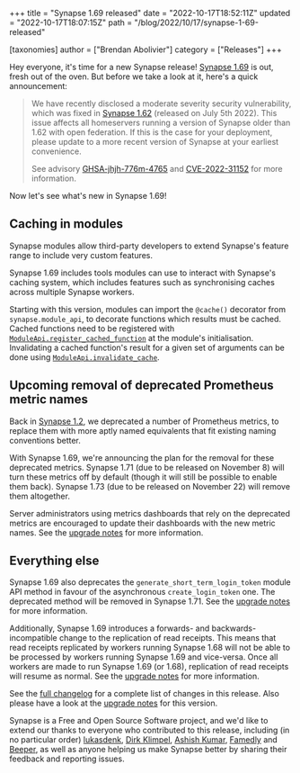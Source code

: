 +++
title = "Synapse 1.69 released"
date = "2022-10-17T18:52:11Z"
updated = "2022-10-17T18:07:15Z"
path = "/blog/2022/10/17/synapse-1-69-released"

[taxonomies]
author = ["Brendan Abolivier"]
category = ["Releases"]
+++

Hey everyone, it's time for a new Synapse release! [Synapse
1.69](https://github.com/matrix-org/synapse/releases/tag/v1.69.0) is out, fresh
out of the oven. But before we take a look at it, here's a quick announcement:

> We have recently disclosed a moderate severity security vulnerability, which
> was fixed in [Synapse
> 1.62](https://matrix.org/blog/2022/07/06/synapse-1-62-released/) (released on
> July 5th 2022). This issue affects all homeservers running a version of
> Synapse older than 1.62 with open federation. If this is the case for your
> deployment, please update to a more recent version of Synapse at your earliest
> convenience.
>
> See advisory
> [GHSA-jhjh-776m-4765](https://github.com/matrix-org/synapse/security/advisories/GHSA-jhjh-776m-4765)
> and [CVE-2022-31152](https://www.cve.org/CVERecord?id=CVE-2022-31152) for more
> information.

Now let's see what's new in Synapse 1.69!

## Caching in modules

Synapse modules allow third-party developers to extend Synapse's feature range
to include very custom features.

Synapse 1.69 includes tools modules can use to interact with Synapse's caching
system, which includes features such as synchronising caches across multiple
Synapse workers.

Starting with this version, modules can import the `@cache()` decorator from
`synapse.module_api`, to decorate functions which results must be cached. Cached
functions need to be registered with
[`ModuleApi.register_cached_function`](https://github.com/matrix-org/synapse/blob/v1.69.0/synapse/module_api/__init__.py#L839-L853)
at the module's initialisation. Invalidating a cached function's result for a
given set of arguments can be done using [`ModuleApi.invalidate_cache`](https://github.com/matrix-org/synapse/blob/v1.69.0rc1/synapse/module_api/__init__.py#L855-L872).

## Upcoming removal of deprecated Prometheus metric names

Back in [Synapse
1.2](https://matrix.org/blog/2019/07/25/synapse-1-2-0-released), we deprecated a
number of Prometheus metrics, to replace them with more aptly named equivalents
that fit existing naming conventions better.

With Synapse 1.69, we're announcing the plan for the removal for these
deprecated metrics. Synapse 1.71 (due to be released on November 8) will turn
these metrics off by default (though it will still be possible to enable them
back). Synapse 1.73 (due to be released on November 22) will remove them
altogether.

Server administrators using metrics dashboards that rely on the deprecated
metrics are encouraged to update their dashboards with the new metric names. See
the [upgrade
notes](https://matrix-org.github.io/synapse/v1.69/upgrade.html#deprecation-of-legacy-prometheus-metric-names) for more information.

## Everything else

Synapse 1.69 also deprecates the `generate_short_term_login_token` module API
method in favour of the asynchronous `create_login_token` one. The deprecated
method will be removed in Synapse 1.71. See the [upgrade
notes](https://matrix-org.github.io/synapse/v1.69/upgrade.html#deprecation-of-the-generate_short_term_login_token-module-api-method)
for more information.

Additionally, Synapse 1.69 introduces a forwards- and backwards-incompatible
change to the replication of read receipts. This means that read receipts
replicated by workers running Synapse 1.68 will not be able to be processed by
workers running Synapse 1.69 and vice-versa. Once all workers are made to run
Synapse 1.69 (or 1.68), replication of read receipts will resume as normal. See
the [upgrade
notes](https://matrix-org.github.io/synapse/v1.69/upgrade.html#changes-to-the-receipts-replication-streams) for more information.

See the [full
changelog](https://github.com/matrix-org/synapse/releases/tag/v1.69.0) for a
complete list of changes in this release. Also please have a look at the
[upgrade
notes](https://matrix-org.github.io/synapse/v1.69/upgrade#upgrading-to-v1690)
for this version.

Synapse is a Free and Open Source Software project, and we'd like to extend our
thanks to everyone who contributed to this release, including (in no particular
order) [lukasdenk](https://github.com/lukasdenk), [Dirk
Klimpel](https://github.com/dklimpel), [Ashish
Kumar](https://github.com/ashfame), [Famedly](https://www.famedly.com/) and
[Beeper](https://www.beeper.com/), as well as anyone helping us make Synapse
better by sharing their feedback and reporting issues.

